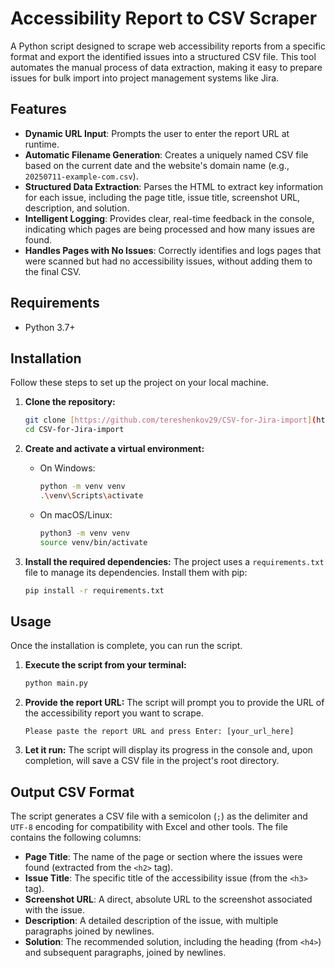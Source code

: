 # Accessibility Report to CSV Scraper

A Python script designed to scrape web accessibility reports from a specific format and export the identified issues into a structured CSV file. This tool automates the manual process of data extraction, making it easy to prepare issues for bulk import into project management systems like Jira.

## Features

-   **Dynamic URL Input**: Prompts the user to enter the report URL at runtime.
-   **Automatic Filename Generation**: Creates a uniquely named CSV file based on the current date and the website's domain name (e.g., `20250711-example-com.csv`).
-   **Structured Data Extraction**: Parses the HTML to extract key information for each issue, including the page title, issue title, screenshot URL, description, and solution.
-   **Intelligent Logging**: Provides clear, real-time feedback in the console, indicating which pages are being processed and how many issues are found.
-   **Handles Pages with No Issues**: Correctly identifies and logs pages that were scanned but had no accessibility issues, without adding them to the final CSV.

## Requirements

-   Python 3.7+

## Installation

Follow these steps to set up the project on your local machine.

1.  **Clone the repository:**
    ```bash
    git clone [https://github.com/tereshenkov29/CSV-for-Jira-import](https://github.com/tereshenkov29/CSV-for-Jira-import)
    cd CSV-for-Jira-import
    ```

2.  **Create and activate a virtual environment:**
    * On Windows:
        ```bash
        python -m venv venv
        .\venv\Scripts\activate
        ```
    * On macOS/Linux:
        ```bash
        python3 -m venv venv
        source venv/bin/activate
        ```

3.  **Install the required dependencies:**
    The project uses a `requirements.txt` file to manage its dependencies. Install them with pip:
    ```bash
    pip install -r requirements.txt
    ```

## Usage

Once the installation is complete, you can run the script.

1.  **Execute the script from your terminal:**
    ```bash
    python main.py
    ```

2.  **Provide the report URL:**
    The script will prompt you to provide the URL of the accessibility report you want to scrape.
    ```
    Please paste the report URL and press Enter: [your_url_here]
    ```

3.  **Let it run:**
    The script will display its progress in the console and, upon completion, will save a CSV file in the project's root directory.

## Output CSV Format

The script generates a CSV file with a semicolon (`;`) as the delimiter and `UTF-8` encoding for compatibility with Excel and other tools. The file contains the following columns:

-   **Page Title**: The name of the page or section where the issues were found (extracted from the `<h2>` tag).
-   **Issue Title**: The specific title of the accessibility issue (from the `<h3>` tag).
-   **Screenshot URL**: A direct, absolute URL to the screenshot associated with the issue.
-   **Description**: A detailed description of the issue, with multiple paragraphs joined by newlines.
-   **Solution**: The recommended solution, including the heading (from `<h4>`) and subsequent paragraphs, joined by newlines.